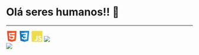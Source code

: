 <h1>Olá seres humanos!! 👋</h1>

<hr>
<div display="flex" flex-direction="row" gap="15px">
 <img margin="50px" width="30px" heigth="30px" src="https://raw.githubusercontent.com/devicons/devicon/master/icons/html5/html5-original.svg" />
 <img padding=10px width="30px" heigth="30px" src="https://raw.githubusercontent.com/devicons/devicon/master/icons/css3/css3-original.svg" />
 <img width="30px" heigth="30px" src="https://raw.githubusercontent.com/devicons/devicon/master/icons/javascript/javascript-plain.svg" />
<img width="30px" heigth="30px" src="https://github.com/Deysehgfi/Deysehgfi/assets/138785041/c112f08f-6e38-49d2-a2ae-6ebb7f1a1c96" />
</div>

<img width="30px" heigth="30px" src="https://www.google.com/url?sa=i&url=https%3A%2F%2Fjp.pinterest.com%2Fpin%2F712342866081363686%2F&psig=AOvVaw0iSPH1irUtg8BdcwuNMiOc&ust=1728565387771000&source=images&cd=vfe&opi=89978449&ved=0CBMQjRxqFwoTCMi8sYiugYkDFQAAAAAdAAAAABAU" />

<!-- ▶︎•၊၊||၊|။||||||။၊|။•
 -->
<!--
**Deysehgfi/Deysehgfi** is a ✨ _special_ ✨ repository because its `README.md` (this file) appears on your GitHub profile.

Here are some ideas to get you started:

- 🔭 I’m currently working on ...
- 🌱 I’m currently learning ...
- 👯 I’m looking to collaborate on ...
- 🤔 I’m looking for help with ...
- 💬 Ask me about ...
- 📫 How to reach me: ...
- 😄 Pronouns: ...
- ⚡ Fun fact: ...
-->
